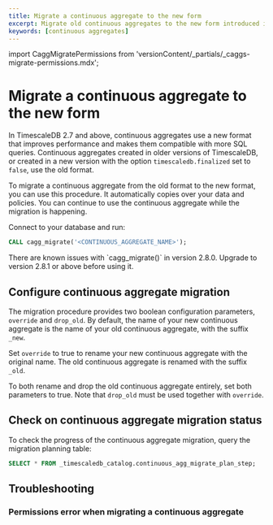 ```yaml
---
title: Migrate a continuous aggregate to the new form
excerpt: Migrate old continuous aggregates to the new form introduced in TimescaleDB 2.7
keywords: [continuous aggregates]
---
```


import CaggMigratePermissions from 'versionContent/_partials/_caggs-migrate-permissions.mdx';

# Migrate a continuous aggregate to the new form

In TimescaleDB 2.7 and above, continuous aggregates use a new format that
improves performance and makes them compatible with more SQL queries. Continuous
aggregates created in older versions of TimescaleDB, or created in a new version
with the option `timescaledb.finalized` set to `false`, use the old format.

To migrate a continuous aggregate from the old format to the new format, you can
use this procedure. It automatically copies over your data and policies. You can
continue to use the continuous aggregate while the migration is happening.

Connect to your database and run:

```sql
CALL cagg_migrate('<CONTINUOUS_AGGREGATE_NAME>');
```

<highlight type="warning">
There are known issues with `cagg_migrate()` in version 2.8.0.
Upgrade to version 2.8.1 or above before using it.
</highlight>

## Configure continuous aggregate migration

The migration procedure provides two boolean configuration parameters,
`override` and `drop_old`. By default, the name of your new continuous
aggregate is the name of your old continuous aggregate, with the suffix `_new`.

Set `override` to true to rename your new continuous aggregate with the
original name. The old continuous aggregate is renamed with the suffix `_old`.

To both rename and drop the old continuous aggregate entirely, set both
parameters to true. Note that `drop_old` must be used together with
`override`.

## Check on continuous aggregate migration status

To check the progress of the continuous aggregate migration, query the migration
planning table:

```sql
SELECT * FROM _timescaledb_catalog.continuous_agg_migrate_plan_step;
```

## Troubleshooting

### Permissions error when migrating a continuous aggregate

<CaggMigratePermissions />
